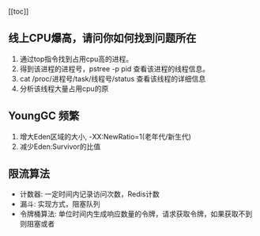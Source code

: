 [[toc]]

## 线上CPU爆高，请问你如何找到问题所在
1. 通过top指令找到占用cpu高的进程。
2. 得到该进程的进程号，pstree -p pid 查看该进程的线程信息。
3. cat /proc/进程号/task/线程号/status 查看该线程的详细信息
4. 分析该线程大量占用cpu的原



## YoungGC 频繁
1. 增大Eden区域的大小, -XX:NewRatio=1(老年代/新生代)
2. 减少Eden:Survivor的比值

## 限流算法
+ 计数器: 一定时间内记录访问次数，Redis计数
+ 漏斗: 实现方式，阻塞队列 
+ 令牌桶算法: 单位时间内生成响应数量的令牌，请求获取令牌，如果获取不到则阻塞或者
